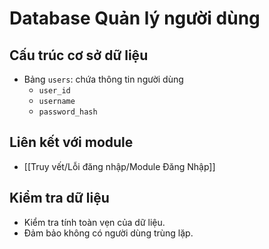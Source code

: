 # Database Quản lý người dùng

## Cấu trúc cơ sở dữ liệu
- Bảng `users`: chứa thông tin người dùng
  - `user_id`
  - `username`
  - `password_hash`

## Liên kết với module
- [[Truy vết/Lỗi đăng nhập/Module Đăng Nhập]]

## Kiểm tra dữ liệu
- Kiểm tra tính toàn vẹn của dữ liệu.
- Đảm bảo không có người dùng trùng lặp.
